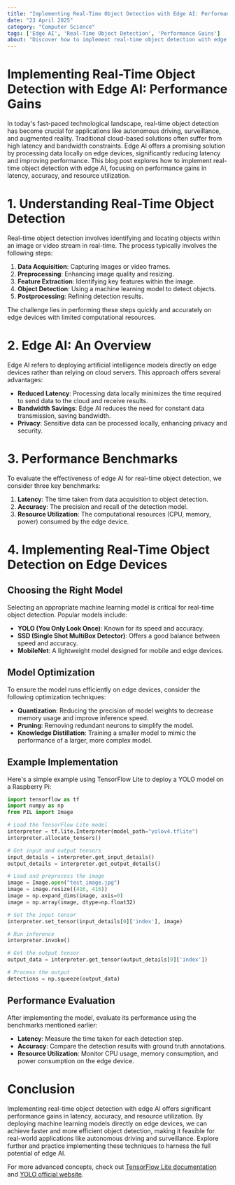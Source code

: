```yaml
---
title: "Implementing Real-Time Object Detection with Edge AI: Performance Gains"
date: "23 April 2025"
category: "Computer Science"
tags: ['Edge AI', 'Real-Time Object Detection', 'Performance Gains']
about: "Discover how to implement real-time object detection with edge AI and achieve significant performance gains in latency, accuracy, and resource utilization."
---
```


# Implementing Real-Time Object Detection with Edge AI: Performance Gains

In today's fast-paced technological landscape, real-time object detection has become crucial for applications like autonomous driving, surveillance, and augmented reality. Traditional cloud-based solutions often suffer from high latency and bandwidth constraints. Edge AI offers a promising solution by processing data locally on edge devices, significantly reducing latency and improving performance. This blog post explores how to implement real-time object detection with edge AI, focusing on performance gains in latency, accuracy, and resource utilization.

# 1. Understanding Real-Time Object Detection

Real-time object detection involves identifying and locating objects within an image or video stream in real-time. The process typically involves the following steps:

1. **Data Acquisition**: Capturing images or video frames.
2. **Preprocessing**: Enhancing image quality and resizing.
3. **Feature Extraction**: Identifying key features within the image.
4. **Object Detection**: Using a machine learning model to detect objects.
5. **Postprocessing**: Refining detection results.

The challenge lies in performing these steps quickly and accurately on edge devices with limited computational resources.

# 2. Edge AI: An Overview

Edge AI refers to deploying artificial intelligence models directly on edge devices rather than relying on cloud servers. This approach offers several advantages:

- **Reduced Latency**: Processing data locally minimizes the time required to send data to the cloud and receive results.
- **Bandwidth Savings**: Edge AI reduces the need for constant data transmission, saving bandwidth.
- **Privacy**: Sensitive data can be processed locally, enhancing privacy and security.

# 3. Performance Benchmarks

To evaluate the effectiveness of edge AI for real-time object detection, we consider three key benchmarks:

1. **Latency**: The time taken from data acquisition to object detection.
2. **Accuracy**: The precision and recall of the detection model.
3. **Resource Utilization**: The computational resources (CPU, memory, power) consumed by the edge device.

# 4. Implementing Real-Time Object Detection on Edge Devices

## Choosing the Right Model

Selecting an appropriate machine learning model is critical for real-time object detection. Popular models include:

- **YOLO (You Only Look Once)**: Known for its speed and accuracy.
- **SSD (Single Shot MultiBox Detector)**: Offers a good balance between speed and accuracy.
- **MobileNet**: A lightweight model designed for mobile and edge devices.

## Model Optimization

To ensure the model runs efficiently on edge devices, consider the following optimization techniques:

- **Quantization**: Reducing the precision of model weights to decrease memory usage and improve inference speed.
- **Pruning**: Removing redundant neurons to simplify the model.
- **Knowledge Distillation**: Training a smaller model to mimic the performance of a larger, more complex model.

## Example Implementation

Here's a simple example using TensorFlow Lite to deploy a YOLO model on a Raspberry Pi:

```python
import tensorflow as tf
import numpy as np
from PIL import Image

# Load the TensorFlow Lite model
interpreter = tf.lite.Interpreter(model_path="yolov4.tflite")
interpreter.allocate_tensors()

# Get input and output tensors
input_details = interpreter.get_input_details()
output_details = interpreter.get_output_details()

# Load and preprocess the image
image = Image.open("test_image.jpg")
image = image.resize((416, 416))
image = np.expand_dims(image, axis=0)
image = np.array(image, dtype=np.float32)

# Set the input tensor
interpreter.set_tensor(input_details[0]['index'], image)

# Run inference
interpreter.invoke()

# Get the output tensor
output_data = interpreter.get_tensor(output_details[0]['index'])

# Process the output
detections = np.squeeze(output_data)
```

## Performance Evaluation

After implementing the model, evaluate its performance using the benchmarks mentioned earlier:

- **Latency**: Measure the time taken for each detection step.
- **Accuracy**: Compare the detection results with ground truth annotations.
- **Resource Utilization**: Monitor CPU usage, memory consumption, and power consumption on the edge device.

# Conclusion

Implementing real-time object detection with edge AI offers significant performance gains in latency, accuracy, and resource utilization. By deploying machine learning models directly on edge devices, we can achieve faster and more efficient object detection, making it feasible for real-world applications like autonomous driving and surveillance. Explore further and practice implementing these techniques to harness the full potential of edge AI.

For more advanced concepts, check out [TensorFlow Lite documentation](https://www.tensorflow.org/lite) and [YOLO official website](https://pjreddie.com/darknet/yolo/).